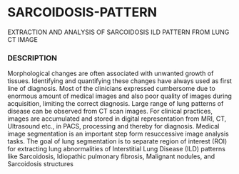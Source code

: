 # SARCOIDOSIS-PATTERN
EXTRACTION AND ANALYSIS OF SARCOIDOSIS ILD PATTERN FROM LUNG CT IMAGE


### DESCRIPTION 
Morphological changes are often associated with unwanted growth of tissues. Identifying and quantifying these changes have always used as first line of diagnosis. Most of the clinicians expressed cumbersome due to enormous amount of medical images and also poor quality of images during acquisition, limiting the correct diagnosis. Large range of lung patterns of disease can be observed from CT scan images. For clinical practices, images are accumulated and stored in digital representation from MRI, CT, Ultrasound etc., in PACS, processing and thereby for diagnosis. Medical image segmentation is an important step form resuccessive image analysis tasks. The goal of lung segmentation is to separate region of interest (ROI) for extracting lung abnormalities of Interstitial Lung Disease (ILD) patterns like Sarcoidosis, Idiopathic pulmonary fibrosis, Malignant nodules, and Sarcoidosis structures
